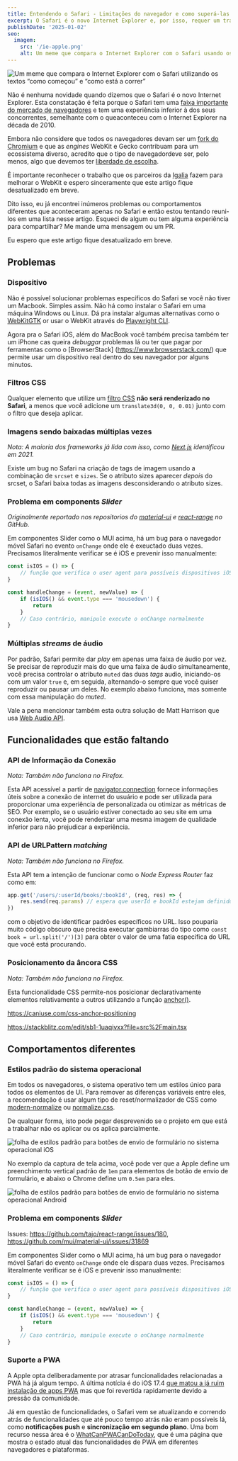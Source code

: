 ```yaml
---
title: Entendendo o Safari - Limitações do navegador e como superá-las
excerpt: O Safari é o novo Internet Explorer e, por isso, requer um tratamento especial no desenvolvimento web.
publishDate: '2025-01-02'
seo:
  imagem:
    src: '/ie-apple.png'
    alt: Um meme que compara o Internet Explorer com o Safari usando os textos 'como começou' versus 'como está a correr'.
---
```


![Um meme que compara o Internet Explorer com o Safari utilizando os textos “como começou” e “como está a correr”](/ie-apple.png)

Não é nenhuma novidade quando dizemos que o Safari é o novo Internet Explorer. Esta constatação é feita porque o Safari tem uma [faixa importante do mercado de navegadores](https://gs.statcounter.com/browser-market-share) e tem uma experiência inferior à dos seus concorrentes, semelhante com o queaconteceu com o Internet Explorer na década de 2010.

Embora não considere que todos os navegadores devam ser um [fork do Chromium](https://support.microsoft.com/topic/microsoft-edge-chromium-1ce9507c-f09d-4de6-a706-eb52f46be90c) e que as _engines_ WebKit e Gecko contribuam para um ecossistema diverso, acredito que o tipo de navegadordeve ser, pelo menos, algo que devemos ter [liberdade de escolha](https://www-theverge-com.translate.goog/2024/1/25/24050478/apple-ios-17-4-browser-engines-eu).

É importante reconhecer o trabalho que os parceiros da [Igalia](https://mariospr.org/2024/11/03/igalia-and-webkit-status-update-and-plans-2024/) fazem para melhorar o WebKit e espero sinceramente que este artigo fique desatualizado em breve.

Dito isso, eu já encontrei inúmeros problemas ou comportamentos diferentes que aconteceram apenas no Safari e então estou tentando reuni-los em uma lista nesse artigo. Esqueci de algum ou tem alguma experiência para compartilhar? Me mande uma mensagem ou um PR.

Eu espero que este artigo fique desatualizado em breve.

## Problemas

### Dispositivo

Não é possível solucionar problemas específicos do Safari se você não tiver um Macbook. Simples assim. Não há como instalar o Safari em uma máquina Windows ou Linux. Dá pra instalar algumas alternativas como o [WebKitGTK](https://webkitgtk.org/) or usar o WebKit através do [Playwright CLI](https://dev.to/dustinbrett/running-the-latest-safari-webkit-on-windows-33pb).

Agora pra o Safari iOS, além do MacBook você também precisa também ter um iPhone cas queira _debuggar_ problemas lá ou ter que pagar por ferramentas como o [BrowserStack] (https://www.browserstack.com/) que permite usar um dispositivo real dentro do seu navegador por alguns minutos.

### Filtros CSS

Qualquer elemento que utilize um [filtro CSS](https://developer.mozilla.org/en-US/docs/Web/CSS/filter) **não será renderizado no Safari**, a menos que você adicione um `translate3d(0, 0, 0.01)` junto com o filtro que deseja aplicar.

<script async src="//jsfiddle.net/luizcieslak/odm8abLu/11/embed/result,js/dark/"></script>

### Imagens sendo baixadas múltiplas vezes

_Nota: A maioria dos frameworks já lida com isso, como [Next.js](https://github.com/vercel/next.js/pull/22902) identificou em 2021._

Existe um bug no Safari na criação de tags de imagem usando a combinação de `srcset` e `sizes`. Se o atributo sizes aparecer _depois_ do srcset, o Safari baixa todas as imagens desconsiderando o atributo sizes.

<script async src="//jsfiddle.net/luizcieslak/rgxnves0/3/embed/result,html/dark/"></script>

### Problema em components _Slider_

_Originalmente reportado nos repositorios do [material-ui](https://github.com/mui/material-ui/issues/31869) e [react-range](https://github.com/tajo/react-range/issues/180) no GitHub._

Em componentes Slider como o MUI acima, há um bug para o navegador móvel Safari no evento `onChange` onde ele é exeuctado duas vezes. Precisamos literalmente verificar se é iOS e prevenir isso manualmente:

```js
const isIOS = () => {
	// função que verifica o user agent para possíveis dispositivos iOS
}

const handleChange = (event, newValue) => {
	if (isIOS() && event.type === 'mousedown') {
		return
	}
	// Caso contrário, manipule execute o onChange normalmente
}
```

<script async src="//jsfiddle.net/luizcieslak/L675gcn4/97/embed/result,js/dark/"></script>

### Múltiplas _streams_ de áudio

Por padrão, Safari permite dar _play_ em apenas uma faixa de áudio por vez. Se precisar de reproduzir mais do que uma faixa de áudio simultaneamente, você precisa controlar o atributo `muted` das duas _tags_ audio, iniciando-os com um valor `true` e, em seguida, alternando-o sempre que você quiser reproduzir ou pausar um deles. No exemplo abaixo funciona, mas somente com essa manipulação do _muted_.

<script async src="//jsfiddle.net/luizcieslak/Lbwtkugy/9/embed/result,js/dark/"></script>

Vale a pena mencionar também esta outra solução de Matt Harrison que usa [Web Audio API](https://matt-harrison.com/posts/web-audio/).

## Funcionalidades que estão faltando

### API de Informação da Conexão

_Nota: Também não funciona no Firefox._

Esta API acessível a partir de [navigator.connection](https://caniuse.com/?search=navigator.connection) fornece informações úteis sobre a conexão de internet do usuário e pode ser utilizada para proporcionar uma experiência de personalizada ou otimizar as métricas de SEO. Por exemplo, se o usuário estiver conectado ao seu site em uma conexão lenta, você pode renderizar uma mesma imagem de qualidade inferior para não prejudicar a experiência.

<script async src="//jsfiddle.net/luizcieslak/d05y9er1/9/embed/result/dark/"></script>

### API de URLPattern _matching_

_Nota: Também não funciona no Firefox._

Esta API tem a intenção de funcionar como o _Node Express Router_ faz como em:

```js
app.get('/users/:userId/books/:bookId', (req, res) => {
	res.send(req.params) // espera que userId e bookId estejam definidos
})
```

com o objetivo de identificar padrões específicos no URL. Isso pouparia muito código obscuro que precisa executar gambiarras do tipo como `const book = url.split('/')[3]` para obter o valor de uma fatia específica do URL que você está procurando.

<script async src="//jsfiddle.net/luizcieslak/L3pjgsk9/3/embed/result,js/dark/"></script>

### Posicionamento da âncora CSS

_Nota: Também não funciona no Firefox._

Esta funcionalidade CSS permite-nos posicionar declarativamente elementos relativamente a outros utilizando a função [anchor()](https://developer.mozilla.org/en-US/docs/Web/CSS/anchor).

https://caniuse.com/css-anchor-positioning

https://stackblitz.com/edit/sb1-1uaqivxx?file=src%2Fmain.tsx

## Comportamentos diferentes

### Estilos padrão do sistema operacional

Em todos os navegadores, o sistema operativo tem um estilos único para todos os elementos de UI. Para remover as diferenças variáveis entre eles, a recomendação é usar algum tipo de reset/normalizador de CSS como [modern-normalize](https://github.com/sindresorhus/modern-normalize) ou [normalize.css](https://github.com/necolas/normalize.css).

De qualquer forma, isto pode pegar desprevenido se o projeto em que está a trabalhar não os aplicar ou os aplica parcialmente.

![folha de estilos padrão para botões de envio de formulário no sistema operacional iOS](/apple/stylesheet-apple.png)

No exemplo da captura de tela acima, você pode ver que a Apple define um preenchimento vertical padrão de `1em` para elementos de botão de envio de formulário, e abaixo o Chrome define um `0.5em` para eles.

![folha de estilos padrão para botões de envio de formulário no sistema operacional Android](/apple/stylesheet-chrome.png)

### Problema em components _Slider_

Issues: https://github.com/tajo/react-range/issues/180, https://github.com/mui/material-ui/issues/31869

Em componentes Slider como o MUI acima, há um bug para o navegador móvel Safari do evento `onChange` onde ele dispara duas vezes. Precisamos literalmente verificar se é iOS e prevenir isso manualmente:

```js
const isIOS = () => {
	// função que verifica o user agent para possíveis dispositivos iOS
}

const handleChange = (event, newValue) => {
	if (isIOS() && event.type === 'mousedown') {
		return
	}
	// Caso contrário, manipule execute o onChange normalmente
}
```

### Suporte a PWA

A Apple opta deliberadamente por atrasar funcionalidades relacionadas a PWA há já algum tempo. A última notícia é do iOS 17.4 [que matou a já ruim instalação de apps PWA](https://open-web-advocacy.org/blog/its-official-apple-kills-web-apps-in-the-eu/) mas que foi revertida rapidamente devido a pressão da comunidade.

Já em questão de funcionalidades, o Safari vem se atualizando e correndo atrás de funcionalidades que até pouco tempo atrás não eram possíveis lá, como **notificações push** e **sincronização em segundo plano**. Uma bom recurso nessa área é o [WhatCanPWACanDoToday](https://whatcanpwacandoday.today/), que é uma página que mostra o estado atual das funcionalidades de PWA em diferentes navegadores e plataformas.
